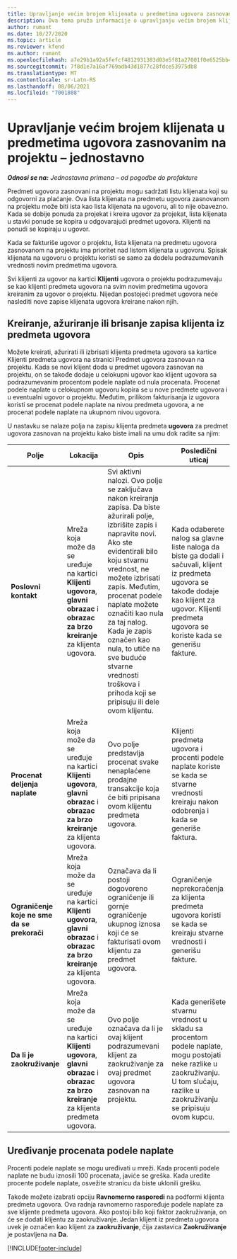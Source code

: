 ```yaml
---
title: Upravljanje većim brojem klijenata u predmetima ugovora zasnovanim na projektu – jednostavno
description: Ova tema pruža informacije o upravljanju većim brojem klijenata na predmetima ugovora zasnovanim na projektu.
author: rumant
ms.date: 10/27/2020
ms.topic: article
ms.reviewer: kfend
ms.author: rumant
ms.openlocfilehash: a7e29b1a92a5fefcf4812931383d03e5f81a27001f0e6525bb4eeb8dc93b18b9
ms.sourcegitcommit: 7f8d1e7a16af769adb43d1877c28fdce53975db8
ms.translationtype: MT
ms.contentlocale: sr-Latn-RS
ms.lasthandoff: 08/06/2021
ms.locfileid: "7001808"
---
```

# <a name="manage-multiple-customers-on-project-based-contract-lines---lite"></a>Upravljanje većim brojem klijenata u predmetima ugovora zasnovanim na projektu – jednostavno

_**Odnosi se na:** Jednostavna primena – od pogodbe do profakture_

Predmeti ugovora zasnovani na projektu mogu sadržati listu klijenata koji su odgovorni za plaćanje. Ova lista klijenata na predmetu ugovora zasnovanom na projektu može biti ista kao lista klijenata na ugovoru, ali to nije obavezno. Kada se dobije ponuda za projekat i kreira ugovor za projekat, lista klijenata u stavki ponude se kopira u odgovarajući predmet ugovora. Klijenti na ponudi se kopiraju u ugovor.

Kada se fakturiše ugovor o projektu, lista klijenata na predmetu ugovora zasnovanom na projektu ima prioritet nad listom klijenata u ugovoru. Spisak klijenata na ugovoru o projektu koristi se samo za dodelu podrazumevanih vrednosti novim predmetima ugovora.

Svi klijenti za ugovor na kartici **Klijenti** ugovora o projektu podrazumevaju se kao klijenti predmeta ugovora na svim novim predmetima ugovora kreiranim za ugovor o projektu. Nijedan postojeći predmet ugovora neće naslediti nove zapise klijenata ugovora kreirane nakon njih.

## <a name="create-update-or-delete-a-contract-line-customer-record"></a>Kreiranje, ažuriranje ili brisanje zapisa klijenta iz predmeta ugovora

Možete kreirati, ažurirati ili izbrisati klijenta predmeta ugovora sa kartice Klijenti predmeta ugovora na stranici Predmet ugovora zasnovan na projektu. Kada se novi klijent doda u predmet ugovora zasnovan na projektu, on se takođe dodaje u celokupni ugovor kao klijent ugovora sa podrazumevanim procentom podele naplate od nula procenata. Procenat podele naplate u celokupnom ugovoru kopira se u nove predmete ugovora i u eventualni ugovor o projektu. Međutim, prilikom fakturisanja iz ugovora koristi se procenat podele naplate na nivou predmeta ugovora, a ne procenat podele naplate na ukupnom nivou ugovora.

U nastavku se nalaze polja na zapisu klijenta predmeta **ugovora** za predmet ugovora zasnovan na projektu kako biste imali na umu dok radite sa njim:

| Polje | Lokacija | Opis | Posledični uticaj |
| --- | --- | --- | --- |
| **Poslovni kontakt** | Mreža koja može da se uređuje na kartici **Klijenti ugovora**, **glavni obrazac** i **obrazac za brzo kreiranje** za klijenta ugovora. | Svi aktivni nalozi. Ovo polje se zaključava nakon kreiranja zapisa. Da biste ažurirali polje, izbrišite zapis i napravite novi. Ako ste evidentirali bilo koju stvarnu vrednost, ne možete izbrisati zapis. Međutim, procenat podele naplate možete označiti kao nula za taj nalog. Kada je zapis označen kao nula, to utiče na sve buduće stvarne vrednosti troškova i prihoda koji se pripisuju ili dele ovom klijentu. | Kada odaberete nalog sa glavne liste naloga da biste ga dodali i sačuvali, klijent iz predmeta ugovora se takođe dodaje kao klijent za ugovor. Klijenti predmeta ugovora se koriste kada se generišu fakture. |
| **Procenat deljenja naplate** | Mreža koja može da se uređuje na kartici **Klijenti ugovora**, **glavni obrazac** i **obrazac za brzo kreiranje** za klijenta ugovora. | Ovo polje predstavlja procenat svake nenaplaćene prodajne transakcije koja će biti pripisana ovom klijentu predmeta ugovora. | Klijenti predmeta ugovora i procenti podele naplate koriste se kada se stvarne vrednosti kreiraju nakon odobrenja i kada se generiše faktura. |
| **Ograničenje koje ne sme da se prekorači** | Mreža koja može da se uređuje na kartici **Klijenti ugovora**, **glavni obrazac** i **obrazac za brzo kreiranje** za klijenta ugovora. | Označava da li postoji dogovoreno ograničenje ili gornje ograničenje ukupnog iznosa koji će se fakturisati ovom klijentu za predmet ugovora. | Ograničenje neprekoračenja za klijenta predmeta ugovora koristi se kada se kreiraju stvarne vrednosti i generišu fakture. |
| **Da li je zaokruživanje** | Mreža koja može da se uređuje na kartici **Klijenti ugovora**, **glavni obrazac** i **obrazac za brzo kreiranje** za klijenta predmeta ugovora. | Ovo polje označava da li je ovaj klijent podrazumevani klijent za zaokruživanje za ovaj predmet ugovora zasnovan na projektu. | Kada generišete stvarnu vrednost u skladu sa procentom podele naplate, mogu postojati neke razlike u zaokruživanju. U tom slučaju, razlike u zaokruživanju se pripisuju ovom kupcu. |

## <a name="edit-billing-split-percentages"></a>Uređivanje procenata podele naplate

Procenti podele naplate se mogu uređivati u mreži. Kada procenti podele naplate ne budu iznosili 100 procenata, javiće se greška. Kada uredite procente podele naplate, osvežite stranicu da biste uklonili grešku.

Takođe možete izabrati opciju **Ravnomerno rasporedi** na podformi klijenta predmeta ugovora. Ova radnja ravnomerno raspoređuje podele naplate za sve klijente predmeta ugovora. Ako postoji bilo koji faktor zaokruživanja, on će se dodati klijentu za zaokruživanje. Jedan klijent iz predmeta ugovora uvek je označen kao klijent za **zaokruživanje**, čija zastavica **Zaokruživanje** je postavljena na **Da**.


[!INCLUDE[footer-include](../../includes/footer-banner.md)]